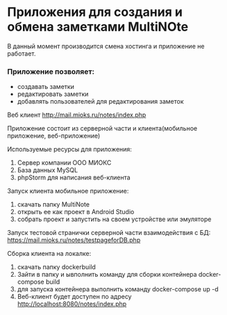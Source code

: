 # Приложения для создания и обмена заметками MultiNOte
В данный момент производится смена хостинга и приложение не работает.
### Приложение позволяет:
+ создавать заметки
+ редактировать заметки
+ добавлять пользователей для редактирования заметок

Веб клиент <http://mail.mioks.ru/notes/index.php>

Приложение состоит из серверной части и клиента(мобильное приложение, веб-приложение)

Используемые ресурсы для приложения:
1) Сервер компании ООО МИОКС
2) База данных MySQL
3) phpStorm для написания веб-клиента

Запуск клиента мобильное приложение:
1) скачать папку MultiNote
2) открыть ее как проект в Android Studio
3) собрать проект и запустить на своем устройстве или эмуляторе

Запуск тестовой странички серверной части взаимодействия с БД:
<https://mail.mioks.ru/notes/testpageforDB.php>

Сборка клиента на локалке:
1) скачать папку dockerbuild
2) Зайти в папку и ывполнить команду для сборки контейнера docker-compose build
3) для запуска контейнера выполнить команду docker-compose up -d
4) Веб-клиент будет доступен по адресу <http://localhost:8080/notes/index.php>
